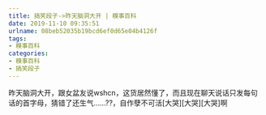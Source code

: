 ```yaml
---
title: 搞笑段子->昨天脑洞大开 | 糗事百科
date: 2019-11-10 09:35:51
urlname: 08beb52035b19bcd6ef0d65e04b4126f
tags: 
- 糗事百科
categories:
- 糗事百科
- 搞笑段子
---
```

昨天脑洞大开，跟女盆友说wshcn，这货居然懂了，而且现在聊天说话只发每句话的首字母，猜错了还生气……??，自作孽不可活[大哭][大哭][大哭]啊


